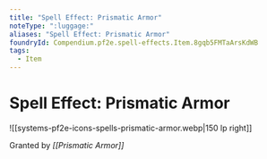 ```yaml
---
title: "Spell Effect: Prismatic Armor"
noteType: ":luggage:"
aliases: "Spell Effect: Prismatic Armor"
foundryId: Compendium.pf2e.spell-effects.Item.8gqb5FMTaArsKdWB
tags:
  - Item
---
```


# Spell Effect: Prismatic Armor
![[systems-pf2e-icons-spells-prismatic-armor.webp|150 lp right]]

Granted by _[[Prismatic Armor]]_
